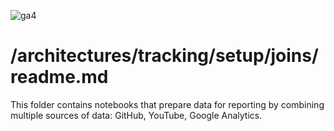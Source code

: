 ![ga4](https://www.google-analytics.com/collect?v=2&tid=G-6VDTYWLKX6&cid=1&en=page_view&sid=1&dl=statmike%2Fvertex-ai-mlops%2Farchitectures%2Ftracking%2Fsetup%2Fjoins&dt=readme.md)

# /architectures/tracking/setup/joins/readme.md

This folder contains notebooks that prepare data for reporting by combining multiple sources of data: GitHub, YouTube, Google Analytics.